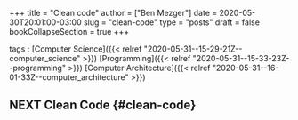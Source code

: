 +++
title = "Clean code"
author = ["Ben Mezger"]
date = 2020-05-30T20:01:00-03:00
slug = "clean-code"
type = "posts"
draft = false
bookCollapseSection = true
+++

tags
: [Computer Science]({{< relref "2020-05-31--15-29-21Z--computer_science" >}}) [Programming]({{< relref "2020-05-31--15-33-23Z--programming" >}}) [Computer Architecture]({{< relref "2020-05-31--16-01-33Z--computer_architecture" >}})

## <span class="org-todo todo NEXT">NEXT</span> Clean Code {#clean-code}
